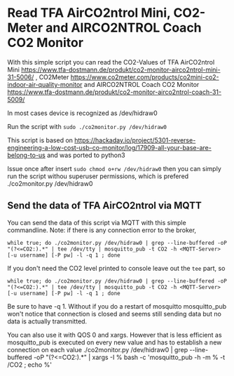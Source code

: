 # Read TFA AirCO2ntrol Mini, CO2-Meter and AIRCO2NTROL Coach CO2 Monitor

With this simple script you can read the CO2-Values of TFA AirCO2ntrol Mini https://www.tfa-dostmann.de/produkt/co2-monitor-airco2ntrol-mini-31-5006/ , CO2Meter https://www.co2meter.com/products/co2mini-co2-indoor-air-quality-monitor and AIRCO2NTROL Coach CO2 Monitor https://www.tfa-dostmann.de/produkt/co2-monitor-airco2ntrol-coach-31-5009/

In most cases device is recognized as /dev/hidraw0

Run the script with `sudo ./co2monitor.py /dev/hidraw0`

This script is based on https://hackaday.io/project/5301-reverse-engineering-a-low-cost-usb-co-monitor/log/17909-all-your-base-are-belong-to-us and was ported to python3

Issue once after insert `sudo chmod o+rw /dev/hidraw0` then you can simply run the script withou superuser permissions, which is prefered ./co2monitor.py /dev/hidraw0

## Send the data of TFA AirCO2ntrol via MQTT

You can send the data of this script via MQTT with this simple commandline. Note: if there is any connection error to the broker, 

`while true; do ./co2monitor.py /dev/hidraw0 | grep --line-buffered -oP "(?<=CO2:).*" | tee /dev/tty | mosquitto_pub -t CO2 -h <MQTT-Server> [-u username] [-P pw] -l -q 1 ; done`

If you don't need the CO2 level printed to console leave out the `tee` part, so 

`while true; do ./co2monitor.py /dev/hidraw0 | grep --line-buffered -oP "(?<=CO2:).*" | tee /dev/tty | mosquitto_pub -t CO2 -h <MQTT-Server> [-u username] [-P pw] -l -q 1 ; done`

Be sure to have -q 1. Without if you do a restart of mosquitto mosquitto_pub won't notice that connection is closed and seems still sending data but no data is actually transmitted. 

You can also use it with QOS 0 and xargs. However that is less efficient as mosquitto_pub is executed on every new value and has to establish a new connection on each value ./co2monitor.py /dev/hidraw0 | grep --line-buffered -oP "(?<=CO2:).*" | xargs -I % bash -c 'mosquitto_pub -h <IP of MQTT Server> -m % -t /CO2 ; echo %'
